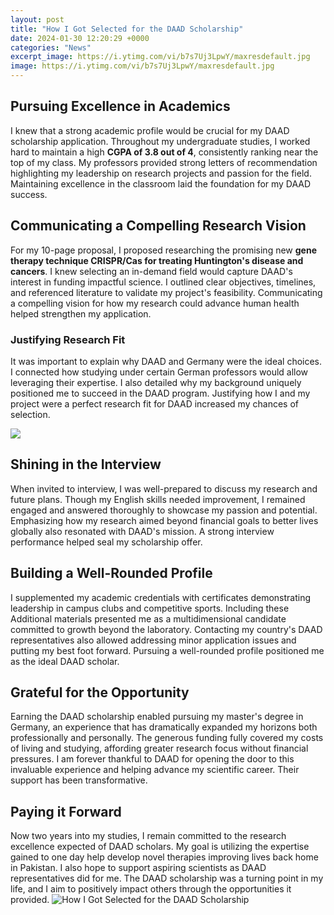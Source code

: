 ```yaml
---
layout: post
title: "How I Got Selected for the DAAD Scholarship"
date: 2024-01-30 12:20:29 +0000
categories: "News"
excerpt_image: https://i.ytimg.com/vi/b7s7Uj3LpwY/maxresdefault.jpg
image: https://i.ytimg.com/vi/b7s7Uj3LpwY/maxresdefault.jpg
---
```


## Pursuing Excellence in Academics  
I knew that a strong academic profile would be crucial for my DAAD scholarship application. Throughout my undergraduate studies, I worked hard to maintain a high **CGPA of 3.8 out of 4**, consistently ranking near the top of my class. My professors provided strong letters of recommendation highlighting my leadership on research projects and passion for the field. Maintaining excellence in the classroom laid the foundation for my DAAD success.
## Communicating a Compelling Research Vision
For my 10-page proposal, I proposed researching the promising new **gene therapy technique CRISPR/Cas for treating Huntington's disease and cancers**. I knew selecting an in-demand field would capture DAAD's interest in funding impactful science. I outlined clear objectives, timelines, and referenced literature to validate my project's feasibility. Communicating a compelling vision for how my research could advance human health helped strengthen my application. 
### Justifying Research Fit  
It was important to explain why DAAD and Germany were the ideal choices. I connected how studying under certain German professors would allow leveraging their expertise. I also detailed why my background uniquely positioned me to succeed in the DAAD program. Justifying how I and my project were a perfect research fit for DAAD increased my chances of selection.

![](https://studyhunt.info/wp-content/uploads/2022/01/DAAD-Scholarships-in-Germany.png)
## Shining in the Interview
When invited to interview, I was well-prepared to discuss my research and future plans. Though my English skills needed improvement, I remained engaged and answered thoroughly to showcase my passion and potential. Emphasizing how my research aimed beyond financial goals to better lives globally also resonated with DAAD's mission. A strong interview performance helped seal my scholarship offer.
## Building a Well-Rounded Profile
I supplemented my academic credentials with certificates demonstrating leadership in campus clubs and competitive sports. Including these Additional materials presented me as a multidimensional candidate committed to growth beyond the laboratory. Contacting my country's DAAD representatives also allowed addressing minor application issues and putting my best foot forward. Pursuing a well-rounded profile positioned me as the ideal DAAD scholar.
## Grateful for the Opportunity  
Earning the DAAD scholarship enabled pursuing my master's degree in Germany, an experience that has dramatically expanded my horizons both professionally and personally. The generous funding fully covered my costs of living and studying, affording greater research focus without financial pressures. I am forever thankful to DAAD for opening the door to this invaluable experience and helping advance my scientific career. Their support has been transformative.
## Paying it Forward
Now two years into my studies, I remain committed to the research excellence expected of DAAD scholars. My goal is utilizing the expertise gained to one day help develop novel therapies improving lives back home in Pakistan. I also hope to support aspiring scientists as DAAD representatives did for me. The DAAD scholarship was a turning point in my life, and I aim to positively impact others through the opportunities it provided.
![How I Got Selected for the DAAD Scholarship](https://i.ytimg.com/vi/b7s7Uj3LpwY/maxresdefault.jpg)